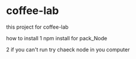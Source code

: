 # coffee-lab
this project for coffee-lab

how to install 
1 npm install for pack_Node

2 if you can't run try chaeck node in you computer
